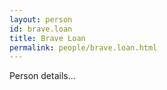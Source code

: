 ```yaml
---
layout: person
id: brave.loan
title: Brave Loan
permalink: people/brave.loan.html
---
```


Person details...